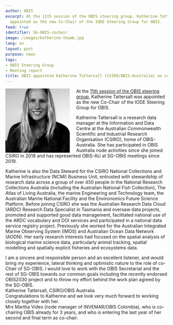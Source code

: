 ```yaml
---
author: OBIS
excerpt: At the 11th session of the OBIS steering group, Katherine Tattersall was
  appointed as the new Co-Chair of the IODE Steering Group for OBIS.
feed: true
identifier: SG-OBIS-cochair
image: /images/katherine-thumb.jpg
lang: en
layout: post
purpose: news
tags:
- OBIS Steering Group
- Meeting report
title: OBIS appointed Katherine Tattersall (CSIRO/OBIS-Australia) as co-chair
---
```


<img style="float: left; margin-right: 20px;" src="/images/katherine-profile.png">

At the [11th session of the OBIS steering group](https://www.obis.org/2023/06/01/sgobis11/), Katherine Tattersall was appointed as the new Co-Chair of the IODE Steering Group for OBIS.

Katherine Tattersall is a research data manager at the Information and Data Centre at the Australian Commonwealth Scientific and Industrial Research Organisation (CSIRO), home of OBIS-Australia. She has participated in OBIS Australia node activities since she joined CSIRO in 2018 and has represented OBIS-AU at SG-OBIS meetings since 2019.

Katherine is also the Data Steward for the CSIRO National Collections and Marine Infrastructure (NCMI) Business Unit, entrusted with stewardship of research data across a group of over 450 people in the National Research Collections Australia (including the Australian National Fish Collection), The Atlas of Living Australia, the marine Engineering and Technology team, the Australian Marine National Facility and the Environomics Future Science Platform. Before joining CSIRO she was the Australian Research Data Cloud (ARDC) Research Data Specialist in Tasmania and oversaw data projects, promoted and supported good data management, facilitated national use of the ARDC vocabulary and DOI services and participated in a national data service registry project. Previously she worked for the Australian Integrated Marine Observing System (IMOS) and Australian Ocean Data Network (AODN). Her early research interests had focused on the spatial analysis of biological marine science data, particularly animal tracking, spatial modelling and spatially explicit fisheries and ecosystems data.

<div class="post-quote">
I am a sincere and responsible person and an excellent listener, and would bring my experience, lateral thinking and optimistic nature to the role of co-Chair of SG-OBIS. I would love to work with the OBIS Secretariat and the rest of SG-OBIS towards our common goals including the recently endorsed OBIS2030 project and to throw my effort behind the work plan agreed by the SG-OBIS.
<div class="post-quote-author">Katherine Tattersall, CSIRO/OBIS Australia</div>
</div>

<div class="post-quote">
Congratulations to Katherine and we look very much forward to working closely together with her.
<div class="post-quote-author">Mrs Martha Vides (node manager of INVEMAR/OBIS Colombia), who is co-chairing OBIS already for 3 years, and who is entering the last year of her second and final term as co-chair.</div>
</div>